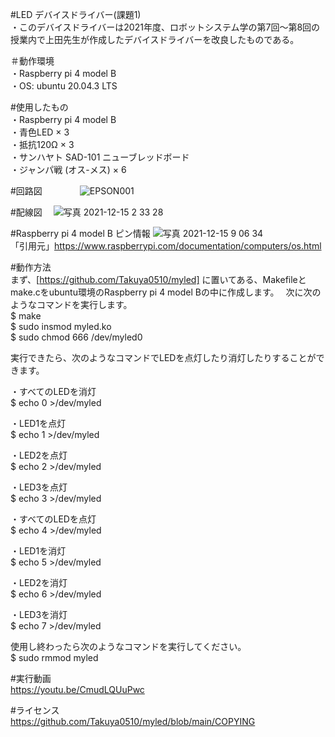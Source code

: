#LED デバイスドライバー(課題1)  
・このデバイスドライバーは2021年度、ロボットシステム学の第7回～第8回の授業内で上田先生が作成したデバイスドライバーを改良したものである。

＃動作環境  
・Raspberry pi 4 model B  
・OS: ubuntu 20.04.3 LTS  


#使用したもの  
・Raspberry pi 4 model B  
・青色LED × 3  
・抵抗120Ω × 3  
・サンハヤト SAD-101 ニューブレッドボード  
・ジャンパ戦 (オス-メス) × 6  


#回路図　　　　
![EPSON001](https://user-images.githubusercontent.com/92074076/146102391-745d32bd-ee30-47b6-9278-a9252a092b44.JPG)  

#配線図　
![写真 2021-12-15 2 33 28](https://user-images.githubusercontent.com/92074076/146102575-dc29f36f-8f6b-4149-b6ae-3f1180e335e2.jpg)　　

#Raspberry pi 4 model B ピン情報
![写真 2021-12-15 9 06 34](https://user-images.githubusercontent.com/92074076/146102730-a546b294-07fd-4479-9a73-1182afaac0f3.png)  
「引用元」https://www.raspberrypi.com/documentation/computers/os.html  


#動作方法  
まず、[https://github.com/Takuya0510/myled] に置いてある、Makefileとmake.cをubuntu環境のRaspberry pi 4 model Bの中に作成します。　
次に次のようなコマンドを実行します。  
$ make  
$ sudo insmod myled.ko  
$ sudo chmod 666 /dev/myled0  


実行できたら、次のようなコマンドでLEDを点灯したり消灯したりすることができます。

・すべてのLEDを消灯   
$ echo 0 >/dev/myled  

・LED1を点灯  
$ echo 1 >/dev/myled  

・LED2を点灯  
$ echo 2 >/dev/myled  

・LED3を点灯  
$ echo 3 >/dev/myled  

・すべてのLEDを点灯  
$ echo 4 >/dev/myled  

・LED1を消灯  
$ echo 5 >/dev/myled  

・LED2を消灯  
$ echo 6 >/dev/myled  

・LED3を消灯  
$ echo 7 >/dev/myled 

使用し終わったら次のようなコマンドを実行してください。    
$ sudo rmmod myled  


#実行動画  
https://youtu.be/CmudLQUuPwc

#ライセンス  
https://github.com/Takuya0510/myled/blob/main/COPYING

